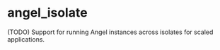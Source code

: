 # angel_isolate
(TODO) Support for running Angel instances across isolates for scaled applications.

